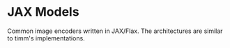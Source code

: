# JAX Models

Common image encoders written in JAX/Flax. The architectures are similar to timm's implementations.
